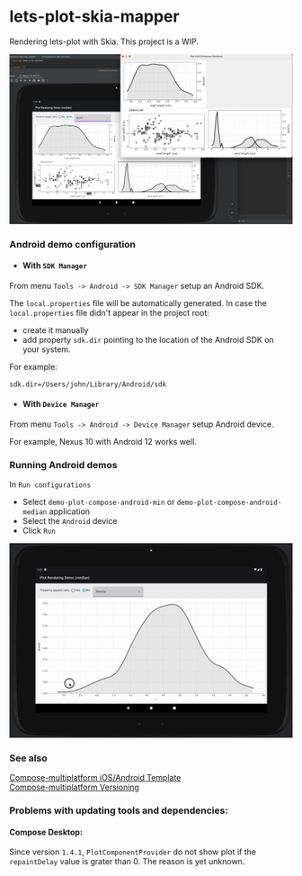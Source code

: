 # lets-plot-skia-mapper

Rendering lets-plot with Skia. This project is a WIP.

![img.png](img.png)


### Android demo configuration

- #### With `SDK Manager` 

From menu `Tools -> Android -> SDK Manager` setup an Android SDK.

The `local.properties` file will be automatically generated. 
In case the `local.properties` file didn't appear in the project root:
 - create it manually
 - add property `sdk.dir` pointing to the location of the Android SDK on your system. 

For example:
```
sdk.dir=/Users/john/Library/Android/sdk
```

- #### With `Device Manager`   
                          
From menu `Tools -> Android -> Device Manager` setup Android device.

For example, Nexus 10 with Android 12 works well.

### Running Android demos

In `Run configurations`
- Select `demo-plot-compose-android-min` or `demo-plot-compose-android-median` application
- Select the `Android` device
- Click `Run`

![](android_demo.gif)


### See also

[Compose-multiplatform iOS/Android Template](https://github.com/JetBrains/compose-multiplatform-ios-android-template)  
[Compose-multiplatform Versioning](https://github.com/JetBrains/compose-multiplatform/blob/master/VERSIONING.md)

### Problems with updating tools and dependencies:  


#### Compose Desktop:
Since version `1.4.1`, `PlotComponentProvider` do not show plot if the `repaintDelay` value is grater than 0. 
The reason is yet unknown.